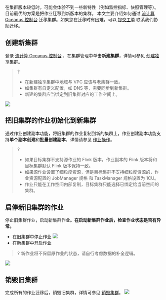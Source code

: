 在集群版本较低时，可能会体验不到一些新特性（例如监控指标、快照管理等）。目前最优的方案是把作业迁移到新版本的集群。
本文主要介绍如何通过 [流计算 Oceanus 控制台](https://console.cloud.tencent.com/oceanus/cluster) 迁移集群。如果您在迁移时有困难，可以 [提交工单](https://console.cloud.tencent.com/workorder/category) 联系我们协助迁移。

## 创建新集群
登录 [流计算 Oceanus 控制台](https://console.cloud.tencent.com/oceanus/cluster) ，在集群管理中单击**新建集群**，详情可参见 [创建独享集群](https://cloud.tencent.com/document/product/849/48298)。

>?
>- 在新建独享集群中地域与 VPC 应该与老集群一致。
>- 如集群有自定义配置，如 DNS 等，需要同步到新集群。
>- 新建的集群应当绑定到旧集群对应的工作空间上。
>
![](https://qcloudimg.tencent-cloud.cn/raw/f77678fe7d2362e388aa5e61edbc94de.png)
## 把旧集群的作业初始化到新集群
通过作业创建副本功能，将旧集群的作业复制到新的集群上，作业创建副本功能支持**单个副本创建**和**批量创建副本**，详情请参见 [作业操作](https://cloud.tencent.com/document/product/849/48289#.E5.88.9B.E5.BB.BA.E5.89.AF.E6.9C.AC)。

> ?
>
> - 如果目标集群不支持源作业的 Flink 版本，作业副本的 Flink 版本将和目标集群默认 Flink 版本保持一致。
> - 如果源作业设置了细粒度资源，但是目标集群不支持细粒度资源的，作业资源配置的 JobManager 规格 和 TaskManager 规格设置为 1CU。
> - 作业只能在工作空间内部复制，目标集群只能选择已绑定给当前空间的集群。

## 启停新旧集群的作业
停止旧集群作业，启动新集群作业。**在启动新集群作业后，检查作业状态是否有异常。**
- 在旧集群中停止作业
![](https://main.qcloudimg.com/raw/f7d36a18435f35ee37eb24d45e3ecf1f.png)
- 在新集群中开启作业
>? 新作业将不保留原作业的状态，请自行考虑数据的补全逻辑。
>
![](https://main.qcloudimg.com/raw/aef4e1315418c4e50ce1623c6a8f6934.png)

## 销毁旧集群
完成所有的作业迁移后，销毁旧集群，详情可参见 [销毁集群](https://cloud.tencent.com/document/product/849/49808)。
![](https://qcloudimg.tencent-cloud.cn/raw/8e9b2a92cffb9ffac2ff3906a623b376.png)
